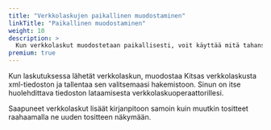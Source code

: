 ```yaml
---
title: "Verkkolaskujen paikallinen muodostaminen"
linkTitle: "Paikallinen muodostaminen"
weight: 10
description: >
  Kun verkkolaskut muodostetaan paikallisesti, voit käyttää mitä tahansa verkkolaskuoperaattoria
premium: true
---
```


Kun laskutuksessa lähetät verkkolaskun, muodostaa Kitsas verkkolaskusta xml-tiedoston ja tallentaa sen valitsemaasi hakemistoon. Sinun on itse huolehdittava tiedoston lataamisesta verkkolaskuoperaattorillesi.

Saapuneet verkkolaskut lisäät kirjanpitoon samoin kuin muutkin tositteet raahaamalla ne uuden tositteen näkymään.
